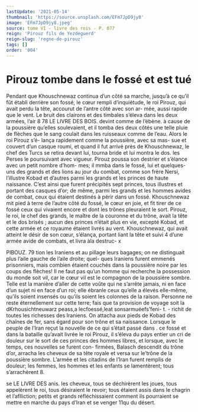 ```yaml
---
lastUpdate: '2021-05-14'
thumbnail: 'https://source.unsplash.com/EFm7JpD9jy8'
image: 'EFm7JpD9jy8.jpeg'
source: tome VI - livre des rois - P. 077
reign: 'Pirouz fils de Yezdeguerd'
reign-slug: 'regne-de-pirouz'
tags: []
order: '004'
---
```


# Pirouz tombe dans le fossé et est tué

Pendant que Khouschnewaz continua d’un côté sa
marche, jusqu’à ce qu’il fût établi derrière son fossé,
le cœur rempli d’inquiétude, le roi Pirouz, qui avait
perdu la tête, accourut de l’antre côté avec son ar-
mée, aussi rapide que le vent. Le bruit des clairons et des timbales s’éleva dans les deux armées, l’air
8
78 LE LIVRE DES BOIS. devint comme de l’ébène. à cause de la poussière
qu’elles soulevaient, et il tomba des deux côtés une
telle pluie de flèches que le sang coulait dans les ruisseaux comme de l’eau. Alors le roi Pirouz s’é-
lança rapidement comme la poussière, avec sa mas- sue et couvert d’un casque roumi, et quand il fut arrivé près de Khouschnewaz, le chef des Turcs se retira devant lui, tourna bride et lui montra le dos. les Perses le poursuivant avec vigueur. Pirouz poussa son destrier et s’élance avec un petit nombre d’hom-
mes; il mmba dans le fossé, lui et quelques-uns des grands et des lions au jour du combat, comme son frère Nersi, l’illustre Kobad et d’autres parmi les
grands et les princes de haute naissance. C’est ainsi que furent précipités sept princes, tous illustres et portant des casques d’or; de même, parmi les grands et les hommes avides de combat, ceux qui étaient destinés à périr dans un fossé.
Khouschnewaz mit pied à terre de l’autre côté du
fossé, le cœur en joie, et fit tirer de ce fossé ceux
qui vivaient encore et dont les trônes pleuraient le
sort. Pirouz, le roi, le chef des grands, le maître
de la couronne et du trône, avait la tête et le dos brisés ; aucun des princes n’était plus en vie, excepté
Kobad, et cette armée et ce royaume étaient livrés
au vent. Khouschnewaz, qui avait atteint le désir de son cœur, s’élança, portant liant la tête et suivi
4 d’une armée avide de combats, et livra àla destruc- x

PIBOUZ. 79 tion les Iraniens et au pillage leurs bagages; on ne
distinguait plus l’aile gauche de l’aile droite; quel-
ques Iraniens furent emmenés prisonniers, mais combien étaient couchés dans la poussière noire par
les coups des flèches! Il ne faut pas qu’un homme
qui recherche la possession du monde soit vil, car le cœur vil est le compagnon de la poussière sombre. Telle est la manière d’aller de cette voûte qui ne s’arrête jamais, ni en face d’un sujet ni en face
d’un roi; elle ébranle ceux qu’elle a élevés elle-même,
qu’ils soient insensés ou qu’ils soient les colonnes
de la raison. Personne ne reste éternellement sur cette terre; fais que ta provision de voyage soit la
dKrhousichtneuwarz peass,a lecfoessé,leat sonsarmuéefs’feni- t. - richit de toutes les richesses des Iraniens. On attacha aux pieds de Kobad des chaînes de fer, sans égard pour son trône et sa naissance. Lorsque le peuple de l’Iran reçut la nouvelle de ce qui s’était passé dans
. ce fossé et dans la bataille qu’avait livrée le roi
Pirouz, il s’éleva du pays entier un cri de douleur
sur le sort de ces princes des hommes libres, et
lorsque, avec le temps, ces nouvelles se furent con- firmées, Balasch descendit du trône d’or, arracha
les cheveux de sa tête royale et versa sur le’trône de
la poussière sombre. L’armée et les citadins de l’Iran
furent remplis de douleur; les femmes, les hommes et les enfants se lamentèrent; tous s’arrachèrent 8.

se LE LIVRE DES anis.
les cheveux, tous se déchirèrent les joues, tous appelèrent le roi, tous désiraient le revoir; tous étaient assis dans le chagrin et l’aflliction; petits et grands réfléchissaient comment ils pourraient se mettre en marche du pays d’Iran et se venger 11qu du désert.
